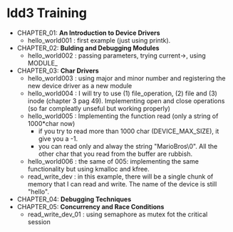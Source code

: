 # ldd3 Training



* CHAPTER_01: **An Introduction to Device Drivers**
    * hello_world001 : first example (just using printk).
* CHAPTER_02: **Bulding and Debugging Modules**
    * hello_world002 : passing parameters, trying current->, using MODULE_
* CHAPTER_03: **Char Drivers**
    * hello_world003 : using major and minor number and registering the new device driver as a new module
    * hello_world004 : I will try to use (1) file_operation, (2) file and (3) inode (chapter 3 pag 49). Implementing open and close operations (so far compleatly unseful but working properly)
    * hello_world005 : Implementing the function read (only a string of 1000*char now)
        * if you try to read more than 1000 char (DEVICE_MAX_SIZE), it give you a -1.
        * you can read only and alway the string "MarioBros\0". All the other char that you read from the buffer are rubbish.
    * hello_world006 : the same of 005: implementing the same functionality but using kmalloc and kfree.
    * read_write_dev : in this example, there will be a single chunk of memory that I can read and write. The name of the device is still "hello".
* CHAPTER_04: **Debugging Techniques**
* CHAPTER_05: **Concurrency and Race Conditions**
    * read_write_dev_01 : using semaphore as mutex fot the critical session

